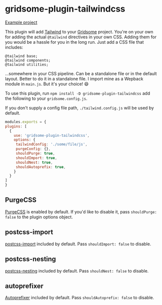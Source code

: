 # gridsome-plugin-tailwindcss

[Example project](http://github.com/brandonpittman/gridsome-plugin-tailwindcss-ffs)

This plugin will add [Tailwind](http://tailwindcss.com) to your
[Gridsome](http://gridsome.org) project. You're on your own for adding the
actual `@tailwind` directives in your own CSS. Adding them for you would be a
hassle for you in the long run. Just add a CSS file that includes:

```postcss
@tailwind base;
@tailwind components;
@tailwind utilities;
```

…somewhere in your CSS pipeline. Can be a standalone file or in the default
layout. Better to do it in a standalone file. I import mine as a Wepback module
in `main.js`. But it's your choice! 😄

To use this plugin, run `npm install -D gridsome-plugin-tailwindcss` add the following to your `gridsome.config.js`.

If you don't supply a config file path, `./tailwind.config.js` will be used by default.

```javascript
modules.exports = {
plugins: [
  {
    use: 'gridsome-plugin-tailwindcss',
    options: {
     tailwindConfig: './some/file/js',
	 purgeConfig: {},
	 shouldPurge: true,
	 shouldImport: true,
	 shouldNest: true,
	 shouldAutoprefix: true,
    }
  }
]
}
```
## PurgeCSS

[PurgeCSS](https://www.purgecss.com/with-postcss) is enabled by default. If you'd like to disable it, pass `shouldPurge:
false` to the plugin options object.

## postcss-import

[postcss-import](https://github.com/postcss/postcss-import) included by default. Pass `shouldImport: false` to disable.

## postcss-nesting

[postcss-nesting](https://github.com/jonathantneal/postcss-nesting) included by default. Pass `shouldNest: false` to disable.

## autoprefixer

[Autoprefixer](https://www.github.com/postcss/autoprefixer) included by default. Pass `shouldAutoprefix: false` to disable.

